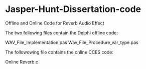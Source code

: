 # Jasper-Hunt-Dissertation-code

Offline and Online Code for Reverb Audio Effect 


The two following files contain the Delphi offline code:


WAV_File_Implementation.pas
Wav_File_Procedure_var_type.pas



The followowing file contains the online CCES code:

Online Reverb.c

